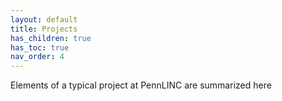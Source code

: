 ```yaml
---
layout: default
title: Projects
has_children: true
has_toc: true
nav_order: 4
---
```


Elements of a typical project at PennLINC are summarized here
